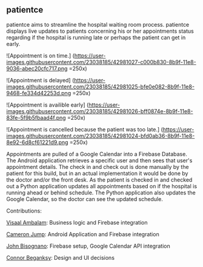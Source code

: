 

## patientce
patientce aims to streamline the hospital waiting room process.  patientce displays live updates to patients concerning his or her appointments status regarding if the hospital is running late or perhaps the patient can get in early.

![Appointment is on time.] (https://user-images.githubusercontent.com/23038185/42981027-c000b830-8b9f-11e8-9036-abec20cfc717.png =250x)

![Appointment is delayed] (https://user-images.githubusercontent.com/23038185/42981025-bfe0e082-8b9f-11e8-9468-fe334d42253d.png =250x)

![Appointment is availible early] (https://user-images.githubusercontent.com/23038185/42981026-bff0874e-8b9f-11e8-83fe-5f9b5fbaad4f.png =250x)

![Appointment is cancelled because the patient was too late.] (https://user-images.githubusercontent.com/23038185/42981024-bfd0ab36-8b9f-11e8-8e92-6d8cf61221d9.png =250x)

Appointments are pulled of a Google Calendar into a Firebase Database. The Android application retrieves a specific user and then sees that user's appointment details. The check in and check out is done manually by the patient for this build, but in an actual implementation it would be done by the doctor and/or the front desk. As the patient is checked in and checked out a Python application updates all appointments based on if the hospital is running ahead or behind schedule. The Python application also updates the Google Calendar, so the doctor can see the updated schedule.

Contributions:

[Visaal Ambalam](https://github.com/visaals/): Business logic and Firebase integration

[Cameron Jump](https://github.com/cameronjump/): Android Application and Firebase integration

[John Bisognano](https://github.com/johnbisognano): Firebase setup, Google Calendar API integration

[Connor Beganksy](https://github.com/ConnorBegansky): Design and UI decisions 


